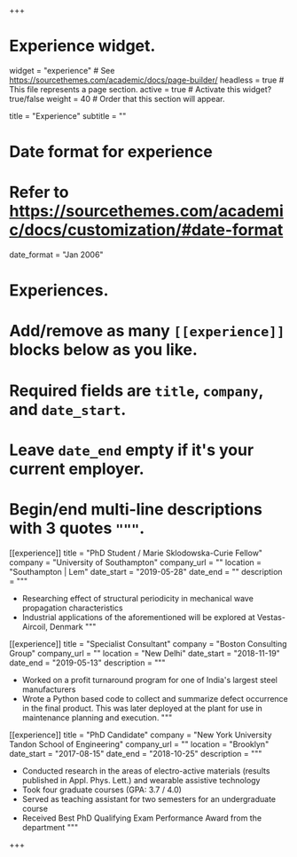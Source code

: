+++
# Experience widget.
widget = "experience"  # See https://sourcethemes.com/academic/docs/page-builder/
headless = true  # This file represents a page section.
active = true  # Activate this widget? true/false
weight = 40  # Order that this section will appear.

title = "Experience"
subtitle = ""

# Date format for experience
#   Refer to https://sourcethemes.com/academic/docs/customization/#date-format
date_format = "Jan 2006"

# Experiences.
#   Add/remove as many `[[experience]]` blocks below as you like.
#   Required fields are `title`, `company`, and `date_start`.
#   Leave `date_end` empty if it's your current employer.
#   Begin/end multi-line descriptions with 3 quotes `"""`.
[[experience]]
  title = "PhD Student / Marie Sklodowska-Curie Fellow"
  company = "University of Southampton"
  company_url = ""
  location = "Southampton | Lem"
  date_start = "2019-05-28"
  date_end = ""
  description = """
  * Researching effect of structural periodicity in mechanical wave propagation characteristics
  * Industrial applications of the aforementioned will be explored at Vestas-Aircoil, Denmark
  """

[[experience]]
  title = "Specialist Consultant"
  company = "Boston Consulting Group"
  company_url = ""
  location = "New Delhi"
  date_start = "2018-11-19"
  date_end = "2019-05-13"
  description = """
  * Worked on a profit turnaround program for one of India's largest steel manufacturers
  * Wrote a Python based code to collect and summarize defect occurrence in the final product. This was later deployed at the plant for use in maintenance planning and execution.
  """

[[experience]]
  title = "PhD Candidate"
  company = "New York University Tandon School of Engineering"
  company_url = ""
  location = "Brooklyn"
  date_start = "2017-08-15"
  date_end = "2018-10-25"
  description = """
  * Conducted research in the areas of electro-active materials (results published in Appl. Phys. Lett.) and wearable assistive technology
  * Took four graduate courses (GPA: 3.7 / 4.0)
  *  Served as teaching assistant for two semesters for an undergraduate course
  * Received Best PhD Qualifying Exam Performance Award from the department
  """

+++
